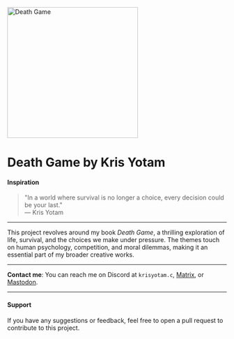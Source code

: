 <img src="https://github.com/user-attachments/assets/ad047f43-e70b-4eb4-bdfe-9c50df119390" alt="Death Game" width="300" />

# Death Game by Kris Yotam  

#### Inspiration  
> "In a world where survival is no longer a choice, every decision could be your last."  
> — Kris Yotam  

___

This project revolves around my book *Death Game*, a thrilling exploration of life, survival, and the choices we make under pressure. The themes touch on human psychology, competition, and moral dilemmas, making it an essential part of my broader creative works.

___

**Contact me**: You can reach me on Discord at `krisyotam.c`, [Matrix](https://matrix.to/#/@khr1st:matrix.org), or [Mastodon](https://mathstodon.xyz/@krisyotam).

___

#### Support  
If you have any suggestions or feedback, feel free to open a pull request to contribute to this project.

